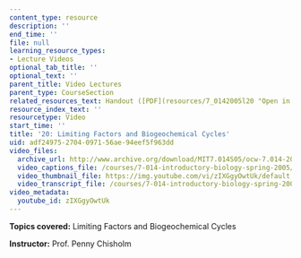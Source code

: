 ```yaml
---
content_type: resource
description: ''
end_time: ''
file: null
learning_resource_types:
- Lecture Videos
optional_tab_title: ''
optional_text: ''
parent_title: Video Lectures
parent_type: CourseSection
related_resources_text: Handout ([PDF](resources/7_0142005l20 "Open in a new window."))
resource_index_text: ''
resourcetype: Video
start_time: ''
title: '20: Limiting Factors and Biogeochemical Cycles'
uid: adf24975-2704-0971-56ae-94eef5f963dd
video_files:
  archive_url: http://www.archive.org/download/MIT7.014S05/ocw-7.014-20-30mar05-220k.mp4
  video_captions_file: /courses/7-014-introductory-biology-spring-2005/7bd44b1ef94b53f087003d686da4db39_zIXGgyOwtUk.vtt
  video_thumbnail_file: https://img.youtube.com/vi/zIXGgyOwtUk/default.jpg
  video_transcript_file: /courses/7-014-introductory-biology-spring-2005/912adf2245e06a41f08d30a09108ac41_zIXGgyOwtUk.pdf
video_metadata:
  youtube_id: zIXGgyOwtUk
---
```


**Topics covered:** Limiting Factors and Biogeochemical Cycles  
  
**Instructor:** Prof. Penny Chisholm



